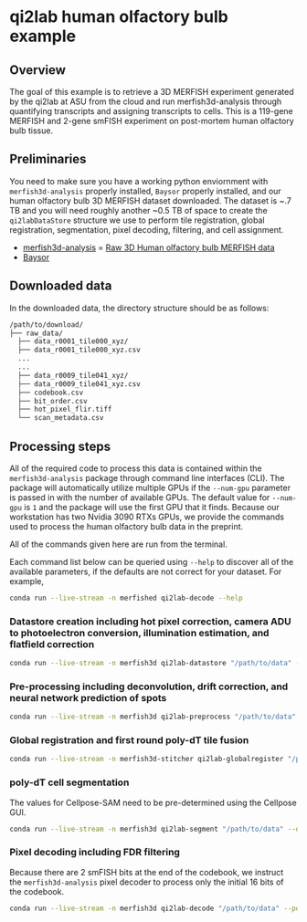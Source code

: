 # qi2lab human olfactory bulb example

## Overview

The goal of this example is to retrieve a 3D MERFISH experiment generated by the qi2lab at ASU from the cloud and run merfish3d-analysis through quantifying transcripts and assigning transcripts to cells. This is a 119-gene MERFISH and 2-gene smFISH experiment on post-mortem human olfactory bulb tissue.

## Preliminaries

You need to make sure you have a working python enviornment with `merfish3d-analysis` properly installed, `Baysor` properly installed, and our human olfactory bulb 3D MERFISH dataset downloaded. The dataset is ~.7 TB and you will need roughly another ~0.5 TB of space to create the `qi2labDataStore` structure we use to perform tile registration, global registration, segmentation, pixel decoding, filtering, and cell assignment.

- [merfish3d-analysis](https://www.github.com/qi2lab/merfish3d-analysis)
= [Raw 3D Human olfactory bulb MERFISH data](https://www.dropbox.com/scl/fo/gwtgsfoa5t65b0wszzamn/ANIjNG6s6RZRHaplw6xCJeQ?rlkey=wzsoq3f0gou4az64yv794r8pi&st=nj1q2fhh&dl=0)
- [Baysor](https://github.com/kharchenkolab/Baysor)

## Downloaded data

In the downloaded data, the directory structure should be as follows:

```bash
/path/to/download/ 
├── raw_data/ 
  ├── data_r0001_tile000_xyz/
  ├── data_r0001_tile000_xyz.csv
  ...
  ...
  ├── data_r0009_tile041_xyz/
  ├── data_r0009_tile041_xyz.csv
  ├── codebook.csv
  ├── bit_order.csv
  ├── hot_pixel_flir.tiff
  └── scan_metadata.csv
```

## Processing steps

All of the required code to process this data is contained within the `merfish3d-analysis` package through command line interfaces (CLI).  The package will automatically utilize multiple GPUs if the `--num-gpu` parameter is passed in with the number of available GPUs. The default value for `--num-gpu` is `1` and the package will use the first GPU that it finds. Because our workstation has two Nvidia 3090 RTXs GPUs, we provide the commands used to process the human olfactory bulb data in the preprint.  

All of the commands given here are run from the terminal.  

Each command list below can be queried using `--help` to discover all of the available parameters, if the defaults are not correct for your dataset. For example,
```bash
conda run --live-stream -n merfished qi2lab-decode --help
```

### Datastore creation including hot pixel correction, camera ADU to photoelectron conversion, illumination estimation, and flatfield correction

```bash
conda run --live-stream -n merfish3d qi2lab-datastore "/path/to/data" --num-gpus 2 --hot-pixel-image "hot_pixel_flir.tiff"
```

### Pre-processing including deconvolution, drift correction, and neural network prediction of spots

```bash
conda run --live-stream -n merfish3d qi2lab-preprocess "/path/to/data" --num-gpus 2
```

### Global registration and first round poly-dT tile fusion

```bash
conda run --live-stream -n merfish3d-stitcher qi2lab-globalregister "/path/to/data"
``` 

### poly-dT cell segmentation

The values for Cellpose-SAM need to be pre-determined using the Cellpose GUI.

```bash
conda run --live-stream -n merfish3d qi2lab-segment "/path/to/data" --diameter 90 --normalization-low 0.5 --normalization-high 99.0 --cellprobthreshold 
```

### Pixel decoding including FDR filtering

Because there are 2 smFISH bits at the end of the codebook, we instruct the `merfish3d-analysis` pixel decoder to process only the initial 16 bits of the codebook.

```bash
conda run --live-stream -n merfish3d qi2lab-decode "/path/to/data" --perform-baysor True --num-gpus 2 --merfish-bits 16
```